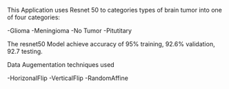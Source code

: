 This Application uses Resnet 50 to categories types of brain tumor into one of four categories:

-Glioma
-Meningioma
-No Tumor
-Pitutitary

The resnet50 Model achieve accuracy of 95% training, 92.6% validation, 92.7 testing.

Data Augementation techniques used

-HorizonalFlip
-VerticalFlip
-RandomAffine
